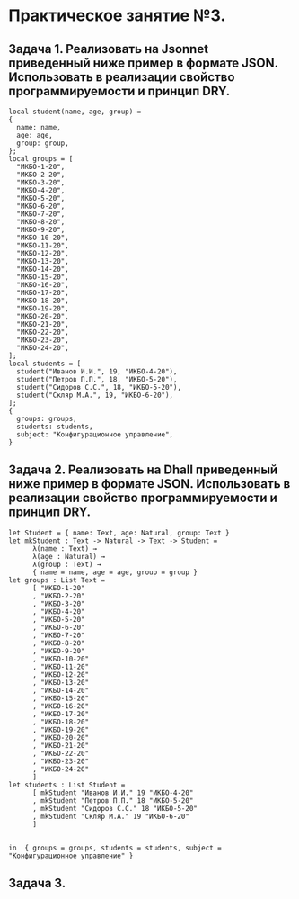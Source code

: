 # Практическое занятие №3.
## Задача 1. Реализовать на Jsonnet приведенный ниже пример в формате JSON. Использовать в реализации свойство программируемости и принцип DRY.
```
local student(name, age, group) =
{
  name: name,
  age: age,
  group: group,
};
local groups = [
  "ИКБО-1-20",
  "ИКБО-2-20",
  "ИКБО-3-20",
  "ИКБО-4-20",
  "ИКБО-5-20",
  "ИКБО-6-20",
  "ИКБО-7-20",
  "ИКБО-8-20",
  "ИКБО-9-20",
  "ИКБО-10-20",
  "ИКБО-11-20",
  "ИКБО-12-20",
  "ИКБО-13-20",
  "ИКБО-14-20",
  "ИКБО-15-20",
  "ИКБО-16-20",
  "ИКБО-17-20",
  "ИКБО-18-20",
  "ИКБО-19-20",
  "ИКБО-20-20",
  "ИКБО-21-20",
  "ИКБО-22-20",
  "ИКБО-23-20",
  "ИКБО-24-20",
];
local students = [
  student("Иванов И.И.", 19, "ИКБО-4-20"),
  student("Петров П.П.", 18, "ИКБО-5-20"),
  student("Сидоров С.С.", 18, "ИКБО-5-20"),
  student("Скляр М.А.", 19, "ИКБО-6-20"), 
];
{
  groups: groups,
  students: students,
  subject: "Конфигурационное управление",
}
```

## Задача 2. Реализовать на Dhall приведенный ниже пример в формате JSON. Использовать в реализации свойство программируемости и принцип DRY.
```
let Student = { name: Text, age: Natural, group: Text }
let mkStudent : Text -> Natural -> Text -> Student =
      λ(name : Text) →
      λ(age : Natural) →
      λ(group : Text) →
      { name = name, age = age, group = group }
let groups : List Text =
      [ "ИКБО-1-20"
      , "ИКБО-2-20"
      , "ИКБО-3-20"
      , "ИКБО-4-20"
      , "ИКБО-5-20"
      , "ИКБО-6-20"
      , "ИКБО-7-20"
      , "ИКБО-8-20"
      , "ИКБО-9-20"
      , "ИКБО-10-20"
      , "ИКБО-11-20"
      , "ИКБО-12-20"
      , "ИКБО-13-20"
      , "ИКБО-14-20"
      , "ИКБО-15-20"
      , "ИКБО-16-20"
      , "ИКБО-17-20"
      , "ИКБО-18-20"
      , "ИКБО-19-20"
      , "ИКБО-20-20"
      , "ИКБО-21-20"
      , "ИКБО-22-20"
      , "ИКБО-23-20"
      , "ИКБО-24-20"
      ]
let students : List Student =
      [ mkStudent "Иванов И.И." 19 "ИКБО-4-20"
      , mkStudent "Петров П.П." 18 "ИКБО-5-20"
      , mkStudent "Сидоров С.С." 18 "ИКБО-5-20"
      , mkStudent "Скляр М.А." 19 "ИКБО-6-20" 
      ]


in  { groups = groups, students = students, subject = "Конфигурационное управление" }
```

## Задача 3.
